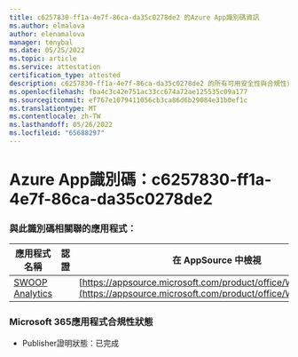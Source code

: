 ```yaml
---
title: c6257830-ff1a-4e7f-86ca-da35c0278de2 的Azure App識別碼資訊
ms.author: elmalova
author: elenamalova
manager: tonybal
ms.date: 05/25/2022
ms.topic: article
ms.service: attestation
certification_type: attested
description: c6257830-ff1a-4e7f-86ca-da35c0278de2 的所有可用安全性與合規性資訊。
ms.openlocfilehash: fba4c3c42e751ac33cc674a72ae125535c09a177
ms.sourcegitcommit: ef767e1079411056cb3ca86d6b29084e31b0ef1c
ms.translationtype: MT
ms.contentlocale: zh-TW
ms.lasthandoff: 05/26/2022
ms.locfileid: "65688297"
---
```

# <a name="azure-app-id-c6257830-ff1a-4e7f-86ca-da35c0278de2"></a>Azure App識別碼：c6257830-ff1a-4e7f-86ca-da35c0278de2


### <a name="apps-associated-with-this-id"></a>與此識別碼相關聯的應用程式：
| **應用程式名稱** | **認證** | **在 AppSource 中檢視** |
|--------------|---------------|-----------------------|
| [SWOOP Analytics](../forward/WA200000877.md) |  | [https://appsource.microsoft.com/product/office/WA200000877](https://appsource.microsoft.com/product/office/WA200000877) |

### <a name="microsoft-365-app-compliance-status"></a>Microsoft 365應用程式合規性狀態
- Publisher證明狀態：已完成
